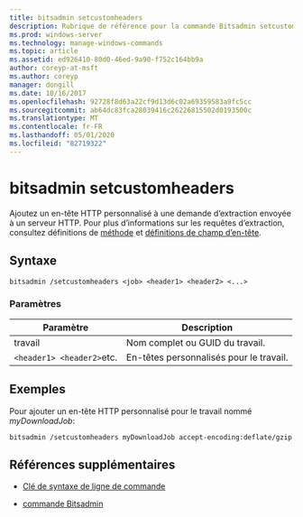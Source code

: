 ```yaml
---
title: bitsadmin setcustomheaders
description: Rubrique de référence pour la commande Bitsadmin setcustomheaders, qui ajoute un en-tête HTTP personnalisé à une requête d’extraction.
ms.prod: windows-server
ms.technology: manage-windows-commands
ms.topic: article
ms.assetid: ed926410-80d0-46ed-9a90-f752c164bb9a
author: coreyp-at-msft
ms.author: coreyp
manager: dongill
ms.date: 10/16/2017
ms.openlocfilehash: 92728f8d63a22cf9d13d6c02a69359583a9fc5cc
ms.sourcegitcommit: ab64dc83fca28039416c26226815502d0193500c
ms.translationtype: MT
ms.contentlocale: fr-FR
ms.lasthandoff: 05/01/2020
ms.locfileid: "82719322"
---
```

# <a name="bitsadmin-setcustomheaders"></a>bitsadmin setcustomheaders

Ajoutez un en-tête HTTP personnalisé à une demande d’extraction envoyée à un serveur HTTP. Pour plus d’informations sur les requêtes d’extraction, consultez définitions de [méthode](https://www.w3.org/Protocols/rfc2616/rfc2616-sec9.html#sec9.3) et [définitions de champ d’en-tête](https://www.w3.org/Protocols/rfc2616/rfc2616-sec14.html).

## <a name="syntax"></a>Syntaxe

```
bitsadmin /setcustomheaders <job> <header1> <header2> <...>
```

### <a name="parameters"></a>Paramètres

| Paramètre | Description |
| --------- | ----------- |
| travail | Nom complet ou GUID du travail. |
| `<header1> <header2>`etc. | En-têtes personnalisés pour le travail. |

## <a name="examples"></a>Exemples

Pour ajouter un en-tête HTTP personnalisé pour le travail nommé *myDownloadJob*:

```
bitsadmin /setcustomheaders myDownloadJob accept-encoding:deflate/gzip
```

## <a name="additional-references"></a>Références supplémentaires

- [Clé de syntaxe de ligne de commande](command-line-syntax-key.md)

- [commande Bitsadmin](bitsadmin.md)
